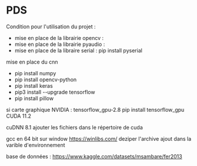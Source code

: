 # PDS

Condition pour l'utilisation du projet :
- mise en place de la librairie opencv : 
- mise en place de la librairie pyaudio : 
- mise en place de la libraire serial : pip install pyserial


mise en place du cnn 
- pip install numpy
- pip install opencv-python
- pip install keras
- pip3 install --upgrade tensorflow
- pip install pillow


si carte graphique NVIDIA :
tensorflow_gpu-2.8
pip install tensorflow_gpu
CUDA 11.2

cuDNN 8.1
ajouter les fichiers  dans le répertoire de cuda 




gcc en 64 bit sur window 
https://winlibs.com/
deziper l'archive 
ajout dans la varible d'environnement 

base de données : 
https://www.kaggle.com/datasets/msambare/fer2013


